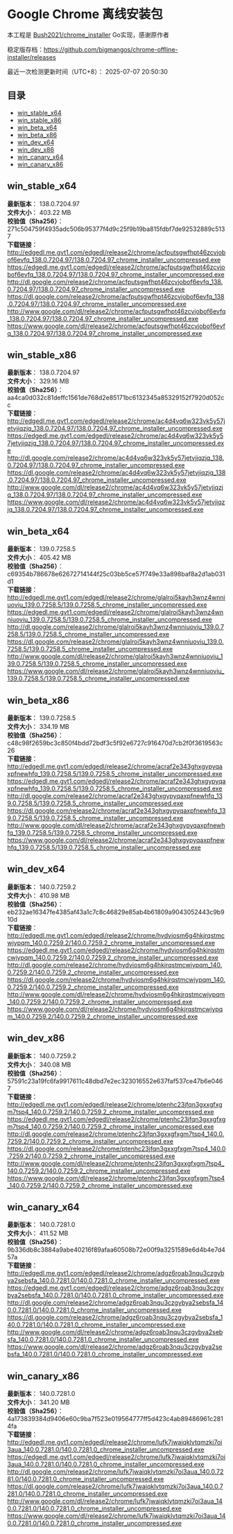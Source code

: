# Google Chrome 离线安装包
本工程是 [Bush2021/chrome_installer](https://github.com/Bush2021/chrome_installer) Go实现，感谢原作者

稳定版存档：<https://github.com/bigmangos/chrome-offline-installer/releases>

最近一次检测更新时间（UTC+8）：
2025-07-07 20:50:30

## 目录
* [win_stable_x64](https://github.com/bigmangos/chrome-offline-installer?tab=readme-ov-file#win_stable_x64)
* [win_stable_x86](https://github.com/bigmangos/chrome-offline-installer?tab=readme-ov-file#win_stable_x86)
* [win_beta_x64](https://github.com/bigmangos/chrome-offline-installer?tab=readme-ov-file#win_beta_x64)
* [win_beta_x86](https://github.com/bigmangos/chrome-offline-installer?tab=readme-ov-file#win_beta_x86)
* [win_dev_x64](https://github.com/bigmangos/chrome-offline-installer?tab=readme-ov-file#win_dev_x64)
* [win_dev_x86](https://github.com/bigmangos/chrome-offline-installer?tab=readme-ov-file#win_dev_x86)
* [win_canary_x64](https://github.com/bigmangos/chrome-offline-installer?tab=readme-ov-file#win_canary_x64)
* [win_canary_x86](https://github.com/bigmangos/chrome-offline-installer?tab=readme-ov-file#win_canary_x86)

## win_stable_x64
**最新版本**： 138.0.7204.97  
**文件大小**： 403.22 MB  
**校验值（Sha256）**： 271c504759f4935adc506b95377f4d9c25f9b19ba815fdbf7de92532889c5137  
**下载链接**：
http://edgedl.me.gvt1.com/edgedl/release2/chrome/acfputsgwfhpt46zcvjobof6evfq_138.0.7204.97/138.0.7204.97_chrome_installer_uncompressed.exe
https://edgedl.me.gvt1.com/edgedl/release2/chrome/acfputsgwfhpt46zcvjobof6evfq_138.0.7204.97/138.0.7204.97_chrome_installer_uncompressed.exe
http://dl.google.com/release2/chrome/acfputsgwfhpt46zcvjobof6evfq_138.0.7204.97/138.0.7204.97_chrome_installer_uncompressed.exe
https://dl.google.com/release2/chrome/acfputsgwfhpt46zcvjobof6evfq_138.0.7204.97/138.0.7204.97_chrome_installer_uncompressed.exe
http://www.google.com/dl/release2/chrome/acfputsgwfhpt46zcvjobof6evfq_138.0.7204.97/138.0.7204.97_chrome_installer_uncompressed.exe
https://www.google.com/dl/release2/chrome/acfputsgwfhpt46zcvjobof6evfq_138.0.7204.97/138.0.7204.97_chrome_installer_uncompressed.exe
## win_stable_x86
**最新版本**： 138.0.7204.97  
**文件大小**： 329.16 MB  
**校验值（Sha256）**： aa4ca0d032c81deffc1561de768d2e85171bc6132345a85329152f7920d052cc  
**下载链接**：
http://edgedl.me.gvt1.com/edgedl/release2/chrome/ac4d4vq6w323vk5y57jetvjiqzjq_138.0.7204.97/138.0.7204.97_chrome_installer_uncompressed.exe
https://edgedl.me.gvt1.com/edgedl/release2/chrome/ac4d4vq6w323vk5y57jetvjiqzjq_138.0.7204.97/138.0.7204.97_chrome_installer_uncompressed.exe
http://dl.google.com/release2/chrome/ac4d4vq6w323vk5y57jetvjiqzjq_138.0.7204.97/138.0.7204.97_chrome_installer_uncompressed.exe
https://dl.google.com/release2/chrome/ac4d4vq6w323vk5y57jetvjiqzjq_138.0.7204.97/138.0.7204.97_chrome_installer_uncompressed.exe
http://www.google.com/dl/release2/chrome/ac4d4vq6w323vk5y57jetvjiqzjq_138.0.7204.97/138.0.7204.97_chrome_installer_uncompressed.exe
https://www.google.com/dl/release2/chrome/ac4d4vq6w323vk5y57jetvjiqzjq_138.0.7204.97/138.0.7204.97_chrome_installer_uncompressed.exe
## win_beta_x64
**最新版本**： 139.0.7258.5  
**文件大小**： 405.42 MB  
**校验值（Sha256）**： c69354b786678e62672714144f25c03bb5ce57f749e33a898baf8a2d1ab031d1  
**下载链接**：
http://edgedl.me.gvt1.com/edgedl/release2/chrome/glalroi5kayh3wnz4wnniuoviu_139.0.7258.5/139.0.7258.5_chrome_installer_uncompressed.exe
https://edgedl.me.gvt1.com/edgedl/release2/chrome/glalroi5kayh3wnz4wnniuoviu_139.0.7258.5/139.0.7258.5_chrome_installer_uncompressed.exe
http://dl.google.com/release2/chrome/glalroi5kayh3wnz4wnniuoviu_139.0.7258.5/139.0.7258.5_chrome_installer_uncompressed.exe
https://dl.google.com/release2/chrome/glalroi5kayh3wnz4wnniuoviu_139.0.7258.5/139.0.7258.5_chrome_installer_uncompressed.exe
http://www.google.com/dl/release2/chrome/glalroi5kayh3wnz4wnniuoviu_139.0.7258.5/139.0.7258.5_chrome_installer_uncompressed.exe
https://www.google.com/dl/release2/chrome/glalroi5kayh3wnz4wnniuoviu_139.0.7258.5/139.0.7258.5_chrome_installer_uncompressed.exe
## win_beta_x86
**最新版本**： 139.0.7258.5  
**文件大小**： 334.19 MB  
**校验值（Sha256）**： c48c98f2659bc3c850f4bdd72bdf3c5f92e6727c916470d7cb2f0f3619563c26  
**下载链接**：
http://edgedl.me.gvt1.com/edgedl/release2/chrome/acraf2e343ghxgypyqaxpfnewhfq_139.0.7258.5/139.0.7258.5_chrome_installer_uncompressed.exe
https://edgedl.me.gvt1.com/edgedl/release2/chrome/acraf2e343ghxgypyqaxpfnewhfq_139.0.7258.5/139.0.7258.5_chrome_installer_uncompressed.exe
http://dl.google.com/release2/chrome/acraf2e343ghxgypyqaxpfnewhfq_139.0.7258.5/139.0.7258.5_chrome_installer_uncompressed.exe
https://dl.google.com/release2/chrome/acraf2e343ghxgypyqaxpfnewhfq_139.0.7258.5/139.0.7258.5_chrome_installer_uncompressed.exe
http://www.google.com/dl/release2/chrome/acraf2e343ghxgypyqaxpfnewhfq_139.0.7258.5/139.0.7258.5_chrome_installer_uncompressed.exe
https://www.google.com/dl/release2/chrome/acraf2e343ghxgypyqaxpfnewhfq_139.0.7258.5/139.0.7258.5_chrome_installer_uncompressed.exe
## win_dev_x64
**最新版本**： 140.0.7259.2  
**文件大小**： 410.98 MB  
**校验值（Sha256）**： eb232ae16347fe4385af43a1c7c8c46829e85ab4b61809a9043052443c9b910d  
**下载链接**：
http://edgedl.me.gvt1.com/edgedl/release2/chrome/hydviosm6g4hkjrqstmcwjypqm_140.0.7259.2/140.0.7259.2_chrome_installer_uncompressed.exe
https://edgedl.me.gvt1.com/edgedl/release2/chrome/hydviosm6g4hkjrqstmcwjypqm_140.0.7259.2/140.0.7259.2_chrome_installer_uncompressed.exe
http://dl.google.com/release2/chrome/hydviosm6g4hkjrqstmcwjypqm_140.0.7259.2/140.0.7259.2_chrome_installer_uncompressed.exe
https://dl.google.com/release2/chrome/hydviosm6g4hkjrqstmcwjypqm_140.0.7259.2/140.0.7259.2_chrome_installer_uncompressed.exe
http://www.google.com/dl/release2/chrome/hydviosm6g4hkjrqstmcwjypqm_140.0.7259.2/140.0.7259.2_chrome_installer_uncompressed.exe
https://www.google.com/dl/release2/chrome/hydviosm6g4hkjrqstmcwjypqm_140.0.7259.2/140.0.7259.2_chrome_installer_uncompressed.exe
## win_dev_x86
**最新版本**： 140.0.7259.2  
**文件大小**： 340.08 MB  
**校验值（Sha256）**： 57591c23a19fc6fa9917611c48dbd7e2ec323016552e637faf537ce47b6e0467  
**下载链接**：
http://edgedl.me.gvt1.com/edgedl/release2/chrome/ptenhc23jfqn3gxxgfxgm7tsp4_140.0.7259.2/140.0.7259.2_chrome_installer_uncompressed.exe
https://edgedl.me.gvt1.com/edgedl/release2/chrome/ptenhc23jfqn3gxxgfxgm7tsp4_140.0.7259.2/140.0.7259.2_chrome_installer_uncompressed.exe
http://dl.google.com/release2/chrome/ptenhc23jfqn3gxxgfxgm7tsp4_140.0.7259.2/140.0.7259.2_chrome_installer_uncompressed.exe
https://dl.google.com/release2/chrome/ptenhc23jfqn3gxxgfxgm7tsp4_140.0.7259.2/140.0.7259.2_chrome_installer_uncompressed.exe
http://www.google.com/dl/release2/chrome/ptenhc23jfqn3gxxgfxgm7tsp4_140.0.7259.2/140.0.7259.2_chrome_installer_uncompressed.exe
https://www.google.com/dl/release2/chrome/ptenhc23jfqn3gxxgfxgm7tsp4_140.0.7259.2/140.0.7259.2_chrome_installer_uncompressed.exe
## win_canary_x64
**最新版本**： 140.0.7281.0  
**文件大小**： 411.52 MB  
**校验值（Sha256）**： 9b336db8c3884a9abe40216f89afaa60508b72e00f9a3251589e6d4b4e7d457a  
**下载链接**：
http://edgedl.me.gvt1.com/edgedl/release2/chrome/adgz6roab3nqu3czgybya2sebsfa_140.0.7281.0/140.0.7281.0_chrome_installer_uncompressed.exe
https://edgedl.me.gvt1.com/edgedl/release2/chrome/adgz6roab3nqu3czgybya2sebsfa_140.0.7281.0/140.0.7281.0_chrome_installer_uncompressed.exe
http://dl.google.com/release2/chrome/adgz6roab3nqu3czgybya2sebsfa_140.0.7281.0/140.0.7281.0_chrome_installer_uncompressed.exe
https://dl.google.com/release2/chrome/adgz6roab3nqu3czgybya2sebsfa_140.0.7281.0/140.0.7281.0_chrome_installer_uncompressed.exe
http://www.google.com/dl/release2/chrome/adgz6roab3nqu3czgybya2sebsfa_140.0.7281.0/140.0.7281.0_chrome_installer_uncompressed.exe
https://www.google.com/dl/release2/chrome/adgz6roab3nqu3czgybya2sebsfa_140.0.7281.0/140.0.7281.0_chrome_installer_uncompressed.exe
## win_canary_x86
**最新版本**： 140.0.7281.0  
**文件大小**： 341.20 MB  
**校验值（Sha256）**： 4a173839384d9406e60c9ba7f523e019564777ff5d423c4ab89486961c2814fa  
**下载链接**：
http://edgedl.me.gvt1.com/edgedl/release2/chrome/lufk7jwaiqklvtqmzki7oi3aua_140.0.7281.0/140.0.7281.0_chrome_installer_uncompressed.exe
https://edgedl.me.gvt1.com/edgedl/release2/chrome/lufk7jwaiqklvtqmzki7oi3aua_140.0.7281.0/140.0.7281.0_chrome_installer_uncompressed.exe
http://dl.google.com/release2/chrome/lufk7jwaiqklvtqmzki7oi3aua_140.0.7281.0/140.0.7281.0_chrome_installer_uncompressed.exe
https://dl.google.com/release2/chrome/lufk7jwaiqklvtqmzki7oi3aua_140.0.7281.0/140.0.7281.0_chrome_installer_uncompressed.exe
http://www.google.com/dl/release2/chrome/lufk7jwaiqklvtqmzki7oi3aua_140.0.7281.0/140.0.7281.0_chrome_installer_uncompressed.exe
https://www.google.com/dl/release2/chrome/lufk7jwaiqklvtqmzki7oi3aua_140.0.7281.0/140.0.7281.0_chrome_installer_uncompressed.exe
